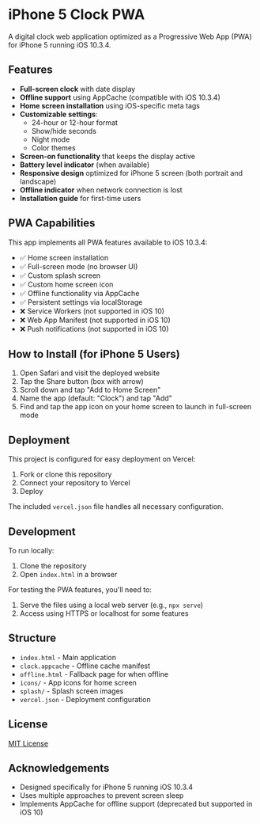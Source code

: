 # iPhone 5 Clock PWA

A digital clock web application optimized as a Progressive Web App (PWA) for iPhone 5 running iOS 10.3.4.

## Features

- **Full-screen clock** with date display
- **Offline support** using AppCache (compatible with iOS 10.3.4)
- **Home screen installation** using iOS-specific meta tags
- **Customizable settings**:
  - 24-hour or 12-hour format
  - Show/hide seconds
  - Night mode
  - Color themes
- **Screen-on functionality** that keeps the display active
- **Battery level indicator** (when available)
- **Responsive design** optimized for iPhone 5 screen (both portrait and landscape)
- **Offline indicator** when network connection is lost
- **Installation guide** for first-time users

## PWA Capabilities

This app implements all PWA features available to iOS 10.3.4:

- ✅ Home screen installation
- ✅ Full-screen mode (no browser UI)
- ✅ Custom splash screen
- ✅ Custom home screen icon
- ✅ Offline functionality via AppCache
- ✅ Persistent settings via localStorage
- ❌ Service Workers (not supported in iOS 10)
- ❌ Web App Manifest (not supported in iOS 10)
- ❌ Push notifications (not supported in iOS 10)

## How to Install (for iPhone 5 Users)

1. Open Safari and visit the deployed website
2. Tap the Share button (box with arrow)
3. Scroll down and tap "Add to Home Screen"
4. Name the app (default: "Clock") and tap "Add"
5. Find and tap the app icon on your home screen to launch in full-screen mode

## Deployment

This project is configured for easy deployment on Vercel:

1. Fork or clone this repository
2. Connect your repository to Vercel
3. Deploy

The included `vercel.json` file handles all necessary configuration.

## Development

To run locally:

1. Clone the repository
2. Open `index.html` in a browser
   
For testing the PWA features, you'll need to:
1. Serve the files using a local web server (e.g., `npx serve`)
2. Access using HTTPS or localhost for some features

## Structure

- `index.html` - Main application
- `clock.appcache` - Offline cache manifest
- `offline.html` - Fallback page for when offline
- `icons/` - App icons for home screen
- `splash/` - Splash screen images
- `vercel.json` - Deployment configuration

## License

[MIT License](LICENSE)

## Acknowledgements

- Designed specifically for iPhone 5 running iOS 10.3.4
- Uses multiple approaches to prevent screen sleep
- Implements AppCache for offline support (deprecated but supported in iOS 10)
